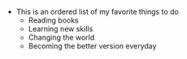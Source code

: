 - This is an ordered list of my favorite things to do
    - Reading books
    - Learning new skills
    - Changing the world
    - Becoming the better version everyday
